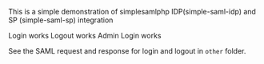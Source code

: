 This is a simple demonstration of simplesamlphp IDP(simple-saml-idp) and SP (simple-saml-sp) integration

Login works
Logout works
Admin Login works

See the SAML request and response for login and logout in `other` folder.